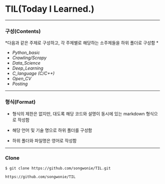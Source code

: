 # TIL(Today I Learned.)
___
### 구성(Contents)
*다음과 같은 주제로 구성하고, 각 주제별로 해당하는 소주제들을 하위 폴더로 구성함 *

- *Python_basic*
- *Crawling/Scrapy*
- *Data_Science*
- *Deep_Learning*
- *C_language (C/C++)*
- *Open_CV*
- *Posting*
___
### 형식(Format) 

- 형식의 제한은 없지만, 대도록 해당 코드와 설명이 동시에 있는 markdown 형식으로 작성함

- 해당 언어 및 기술 명으로 하위 폴더를 구성함

- 하위 폴더와 파일명은 영어로 작성함
___
### Clone
    $ git clone https://github.com/songwonie/TIL.git

    https://github.com/songwonie/TIL
